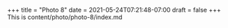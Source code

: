 +++
title = "Photo 8"
date = 2021-05-24T07:21:48-07:00
draft = false
+++
This is content/photo/photo-8/index.md
